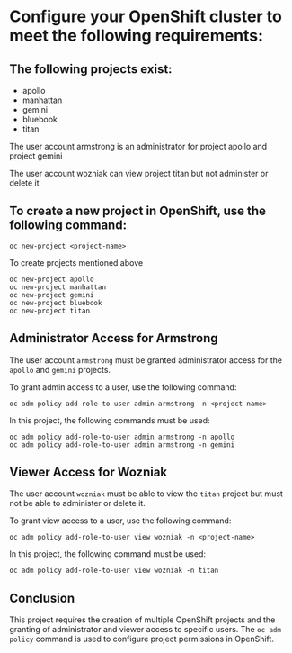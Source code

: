 # Configure your OpenShift cluster to meet the following requirements:
## The following projects exist:
- apollo
- manhattan
- gemini
- bluebook
- titan

The user account armstrong is an administrator for project apollo and project gemini

The user account wozniak can view project titan but not administer or delete it 


## To create a new project in OpenShift, use the following command: 

```shell
oc new-project <project-name>
```
To create projects mentioned above
```shell
oc new-project apollo
oc new-project manhattan
oc new-project gemini
oc new-project bluebook
oc new-project titan
```
## Administrator Access for Armstrong

The user account `armstrong` must be granted administrator access for the `apollo` and `gemini` projects. 

To grant admin access to a user, use the following command:

```shell
oc adm policy add-role-to-user admin armstrong -n <project-name>
```

In this project, the following commands must be used:

```shell
oc adm policy add-role-to-user admin armstrong -n apollo
oc adm policy add-role-to-user admin armstrong -n gemini
```

## Viewer Access for Wozniak

The user account `wozniak` must be able to view the `titan` project but must not be able to administer or delete it.

To grant view access to a user, use the following command:

```shell
oc adm policy add-role-to-user view wozniak -n <project-name>
```

In this project, the following command must be used:

```shell
oc adm policy add-role-to-user view wozniak -n titan
```

## Conclusion

This project requires the creation of multiple OpenShift projects and the granting of administrator and viewer access to specific users. The `oc adm policy` command is used to configure project permissions in OpenShift.

